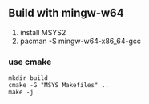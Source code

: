 ## Build with mingw-w64
1. install MSYS2
2. pacman -S mingw-w64-x86_64-gcc
### use cmake
```shell
mkdir build
cmake -G "MSYS Makefiles" ..
make -j
```

